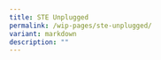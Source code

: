 ```yaml
---
title: STE Unplugged
permalink: /wip-pages/ste-unplugged/
variant: markdown
description: ""
---
```

